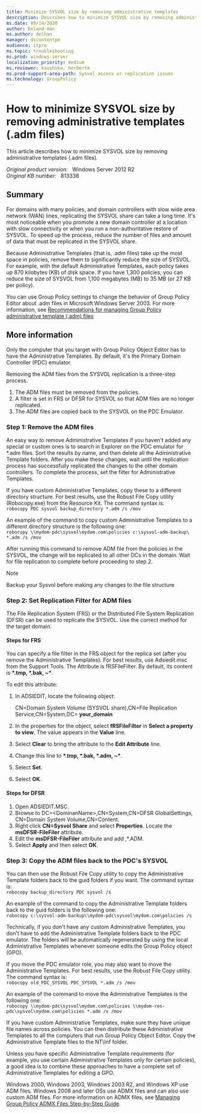 ```yaml
---
title: Minimize SYSVOL size by removing administrative templates
description: Describes how to minimize SYSVOL size by removing administrative templates (.adm files).
ms.date: 09/14/2020
author: Deland-Han 
ms.author: delhan
manager: dscontentpm
audience: itpro
ms.topic: troubleshooting
ms.prod: windows-server
localization_priority: medium
ms.reviewer: kaushika, herbertm
ms.prod-support-area-path: Sysvol access or replication issues
ms.technology: GroupPolicy
---
```

# How to minimize SYSVOL size by removing administrative templates (.adm files)

This article describes how to minimize SYSVOL size by removing administrative templates (.adm files).

_Original product version:_ &nbsp; Windows Server 2012 R2  
_Original KB number:_ &nbsp; 813338

## Summary

For domains with many policies, and domain controllers with slow wide area network (WAN) lines, replicating the SYSVOL share can take a long time. It's most noticeable when you promote a new domain controller at a location with slow connectivity or when you run a non-authoritative restore of SYSVOL. To speed up the process, reduce the number of files and amount of data that must be replicated in the SYSVOL share.

Because Administrative Templates (that is, .adm files) take up the most space in policies, remove them to significantly reduce the size of SYSVOL. For example, with the default Administrative Templates, each policy takes up 870 kilobytes (KB) of disk space. If you have 1,300 policies, you can reduce the size of SYSVOL from 1,100 megabytes (MB) to 35 MB (or 27 KB per policy).

You can use Group Policy settings to change the behavior of Group Policy Editor about .adm files in Microsoft Windows Server 2003. For more information, see [Recommendations for managing Group Policy administrative template (.adm) files](https://support.microsoft.com/help/816662)  

## More information

Only the computer that you target with Group Policy Object Editor has to have the Administrative Templates. By default, it's the Primary Domain Controller (PDC) emulator.

Removing the ADM files from the SYSVOL replication is a three-step process.

1. The ADM files must be removed from the policies.
2. A filter is set in FRS or DFSR for SYSVOL so that ADM files are no longer replicated.
3. The ADM files are copied back to the SYSVOL on the PDC Emulator.

### Step 1: Remove the ADM files

An easy way to remove Administrative Templates if you haven't added any special or custom ones is to search in Explorer on the PDC emulator for *.adm files. Sort the results by name, and then delete all the Administrative Template folders. After you make these changes, wait until the replication process has successfully replicated the changes to the other domain controllers. To complete the process, set the filter for Administrative Templates.

If you have custom Administrative Templates, copy these to a different directory structure. For best results, use the Robust File Copy utility (Robocopy.exe) from the Resource Kit. The command syntax is:  
`robocopy PDC sysvol backup_directory *.adm /s /mov`

An example of the command to copy custom Administrative Templates to a different directory structure is the following one:  
`robocopy \\mydom-pdc\sysvol\mydom.com\policies c:\sysvol-adm-backup\ *.adm /s /mov`

After running this command to remove ADM file from the policies in the SYSVOL, the change will be replicated to all other DCs in the domain. Wait for file replication to complete before proceeding to step 2.

> [!NOTE]
> Backup your Sysvol before making any changes to the file structure

### Step 2: Set Replication Filter for ADM files

The File Replication System (FRS) or the Distributed File System Replication (DFSR) can be used to replicate the SYSVOL. Use the correct method for the target domain.

#### Steps for FRS

You can specify a file filter in the FRS object for the replica set (after you remove the Administrative Templates). For best results, use Adsiedit.msc from the Support Tools. The Attribute is fRSFileFilter. By default, its content is **\*.tmp, \*.bak, ~\***.

To edit this attribute:

1. In ADSIEDIT, locate the following object:

    CN=Domain System Volume (SYSVOL share),CN=File Replication Service,CN=System,DC= **your_domain**

2. In the properties for the object, select **fRSFileFilter** in **Select a property to view**. The value appears in the **Value** line.
3. Select **Clear** to bring the attribute to the **Edit Attribute** line.
4. Change this line to **\*.tmp, \*.bak, \*.adm, ~\***.
5. Select **Set**.
6. Select **OK**.

#### Steps for DFSR

1. Open ADSIEDIT.MSC.
2. Browse to DC=\<DominanName>,CN=System,CN=DFSR GlobalSettings, CN=Domain System Volume,CN=Content.
3. Right click **CN=Sysvol Share** and select **Properties**. Locate the **msDFSR-FileFiler** attribute.
4. Edit the **msDFSR-FileFiler** attribute and add ,*.ADM.
5. Select **Apply** and then select **OK**.

### Step 3: Copy the ADM files back to the PDC's SYSVOL

You can then use the Robust File Copy utility to copy the Administrative Template folders back to the guid folders if you want. The command syntax is:  
`robocopy backup_directory PDC sysvol /s`

An example of the command to copy the Administrative Template folders back to the guid folders is the following one:  
`robocopy c:\sysvol-adm-backup\\mydom-pdc\sysvol\mydom.com\policies /s`

Technically, if you don't have any custom Administrative Templates, you don't have to add the Administrative Template folders back to the PDC emulator. The folders will be automatically regenerated by using the local Administrative Templates whenever someone edits the Group Policy object (GPO).

If you move the PDC emulator role, you may also want to move the Administrative Templates. For best results, use the Robust File Copy utility. The command syntax is:  
`robocopy old_PDC_SYSVOL PDC_SYSVOL *.adm /s /mov`

An example of the command to move the Administrative Templates is the following one:  
`robocopy \\mydom-pdc\sysvol\mydom.com\policies \\mydom-res-pdc\sysvol\mydom.com\policies *.adm /s /mov`

If you have custom Administrative Templates, make sure they have unique file names across policies. You can then distribute these Administrative Templates to all the computers that run Group Policy Object Editor. Copy the Administrative Template files to the NT\\Inf folder.

Unless you have specific Administrative Template requirements (for example, you use certain Administrative Templates only for certain policies), a good idea is to combine these approaches to have a complete set of Administrative Templates for editing a GPO.

Windows 2000, Windows 2003, Windows 2003 R2, and Windows XP use ADM files. Windows 2008 and later OSs use ADMX files and can also use custom ADM files. For more information on ADMX files, see [Managing Group Policy ADMX Files Step-by-Step Guide](/previous-versions/windows/it-pro/windows-vista/cc709647(v=ws.10)).
